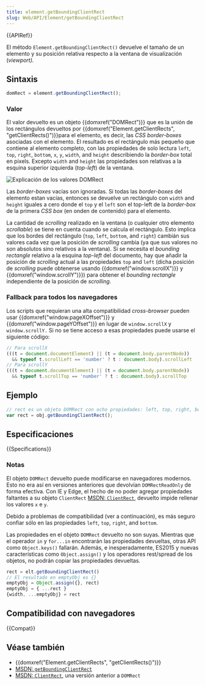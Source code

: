 ```yaml
---
title: element.getBoundingClientRect
slug: Web/API/Element/getBoundingClientRect
---
```


{{APIRef}}

El método `Element.getBoundingClientRect()` devuelve el tamaño de un elemento y su posición relativa respecto a la ventana de visualización (_viewport)._

## Sintaxis

```js
domRect = element.getBoundingClientRect();
```

### Valor

El valor devuelto es un objeto {{domxref("DOMRect")}} que es la unión de los rectángulos devueltos por {{domxref("Element.getClientRects", "getClientRects()")}}para el elemento, es decir, las _CSS border-boxes_ asociadas con el elemento. El resultado es el rectángulo más pequeño que contiene al elemento completo, con las propiedades de solo lectura `left`, `top`, `right`, `bottom`, `x`, `y`, `width`, and `height` describiendo la _border-box_ total en pixels. Excepto `width` and `height` las propiedades son relativas a la esquina superior izquierda (_top-left_) de la ventana.

![Explicación de los valores DOMRect](https://mdn.mozillademos.org/files/15087/rect.png)

Las _border-boxes_ vacías son ignoradas. Si todas las _border-boxes_ del elemento estan vacías, entonces se devuelve un rectángulo con `width` and `height` iguales a cero donde el `top` y el `left` son el top-left de la _border-box_ de la primera _CSS box_ (en onden de contenido) para el elemento.

La cantidad de _scrolling_ realizado en la ventana (o cualquier otro elemento _scrollable_) se tiene en cuenta cuando se calcula el rectángulo. Esto implica que los bordes del rectángulo (`top`, `left`, `bottom`, and `right`) cambián sus valores cada vez que la posición de _scrolling_ cambia (ya que sus valores no son absolutos sino relativos a la ventana). Si se necesita el _bounding rectangle_ relativo a la esquina _top-left_ del documento, hay que añadir la posición de _scrolling_ actual a las propiedades `top` and `left` (dicha posición de _scrolling_ puede obtenerse usando {{domxref("window.scrollX")}} y {{domxref("window.scrollY")}}) para obtener el _bounding rectangle_ independiente de la posición de _scrolling_.

### Fallback para todos los navegadores

Los scripts que requieran una alta compatibilidad _cross-browser_ pueden usar {{domxref("window.pageXOffset")}} y {{domxref("window.pageYOffset")}} en lugar de `window.scrollX` y `window.scrollY.` Si no se tiene acceso a esas propiedades puede usarse el siguiente código:

```js
// Para scrollX
(((t = document.documentElement) || (t = document.body.parentNode))
  && typeof t.scrollLeft == 'number' ? t : document.body).scrollLeft
// Para scrollY
(((t = document.documentElement) || (t = document.body.parentNode))
  && typeof t.scrollTop == 'number' ? t : document.body).scrollTop
```

## Ejemplo

```js
// rect es un objeto DOMRect con ocho propiedades: left, top, right, bottom, x, y, width, height
var rect = obj.getBoundingClientRect();
```

## Especificaciones

{{Specifications}}

### Notas

El objeto `DOMRect` devuelto puede modificarse en navegadores modernos. Esto no era así en versiones anteriores que devolvían `DOMRectReadOnly` de forma efectiva. Con IE y Edge, el hecho de no poder agregar propiedades faltantes a su objeto `ClientRect` [MSDN: `ClientRect`](<https://msdn.microsoft.com/en-us/library/hh826029(VS.85).aspx>), devuelto impide rellenar los valores `x` e `y`.

Debido a problemas de compatibilidad (ver a continuación), es más seguro confiar sólo en las propiedades `left`, `top`, `right`, and `bottom`.

Las propiedades en el objeto `DOMRect` devuelto no son suyas. Mientras que el operador `in` y `for...in` encontrarán las propiedades devueltas, otras API como `Object.keys()` fallarán. Además, e inesperadamente, ES2015 y nuevas características como `Object.assign()` y los operadores rest/spread de los objetos, no podrán copiar las propiedades devueltas.

```js
rect = elt.getBoundingClientRect()
// El resultado en emptyObj es {}
emptyObj = Object.assign({}, rect)
emptyObj = { ...rect }
{width, ...emptyObj} = rect
```

## Compatibilidad con navegadores

{{Compat}}

## Véase también

- {{domxref("Element.getClientRects", "getClientRects()")}}
- [MSDN: `getBoundingClientRect`](<https://msdn.microsoft.com/en-us/library/ms536433(VS.85).aspx>)
- [MSDN: `ClientRect`](<https://msdn.microsoft.com/en-us/library/hh826029(VS.85).aspx>), una versión anterior a `DOMRect`
